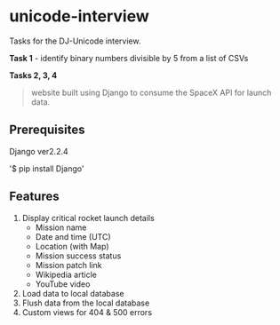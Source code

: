 # unicode-interview
Tasks for the DJ-Unicode interview.

**Task 1** - identify binary numbers divisible by 5 from a list of CSVs

**Tasks 2, 3, 4**

> website built using Django to consume the SpaceX API for launch data.

## Prerequisites

Django ver2.2.4

'$ pip install Django'

## Features

1. Display critical rocket launch details
   - Mission name
   - Date and time (UTC)
   - Location (with Map)
   - Mission success status
   - Mission patch link
   - Wikipedia article
   - YouTube video
2. Load data to local database
3. Flush data from the local database
4. Custom views for 404 & 500 errors

